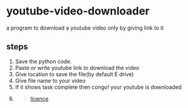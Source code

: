 # youtube-video-downloader
a program to download a youtube video only by giving link to it<br>
## steps
1. Save the python code.<br>
2. Paste or write youtube link to download the video<br>
3. Give location to save the file(by default E drive)
4. Give file name to your video<br>
5. If it shows task complete then congo! your youtube is downloaded<br>
6. >[licence](LICENSE.md) 

